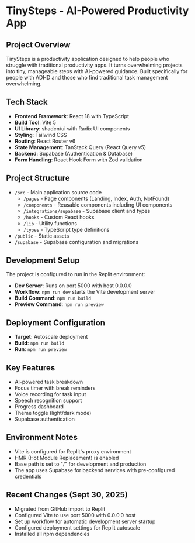 # TinySteps - AI-Powered Productivity App

## Project Overview
TinySteps is a productivity application designed to help people who struggle with traditional productivity apps. It turns overwhelming projects into tiny, manageable steps with AI-powered guidance. Built specifically for people with ADHD and those who find traditional task management overwhelming.

## Tech Stack
- **Frontend Framework**: React 18 with TypeScript
- **Build Tool**: Vite 5
- **UI Library**: shadcn/ui with Radix UI components
- **Styling**: Tailwind CSS
- **Routing**: React Router v6
- **State Management**: TanStack Query (React Query v5)
- **Backend**: Supabase (Authentication & Database)
- **Form Handling**: React Hook Form with Zod validation

## Project Structure
- `/src` - Main application source code
  - `/pages` - Page components (Landing, Index, Auth, NotFound)
  - `/components` - Reusable components including UI components
  - `/integrations/supabase` - Supabase client and types
  - `/hooks` - Custom React hooks
  - `/lib` - Utility functions
  - `/types` - TypeScript type definitions
- `/public` - Static assets
- `/supabase` - Supabase configuration and migrations

## Development Setup
The project is configured to run in the Replit environment:
- **Dev Server**: Runs on port 5000 with host 0.0.0.0
- **Workflow**: `npm run dev` starts the Vite development server
- **Build Command**: `npm run build`
- **Preview Command**: `npm run preview`

## Deployment Configuration
- **Target**: Autoscale deployment
- **Build**: `npm run build`
- **Run**: `npm run preview`

## Key Features
- AI-powered task breakdown
- Focus timer with break reminders
- Voice recording for task input
- Speech recognition support
- Progress dashboard
- Theme toggle (light/dark mode)
- Supabase authentication

## Environment Notes
- Vite is configured for Replit's proxy environment
- HMR (Hot Module Replacement) is enabled
- Base path is set to "/" for development and production
- The app uses Supabase for backend services with pre-configured credentials

## Recent Changes (Sept 30, 2025)
- Migrated from GitHub import to Replit
- Configured Vite to use port 5000 with 0.0.0.0 host
- Set up workflow for automatic development server startup
- Configured deployment settings for Replit autoscale
- Installed all npm dependencies
